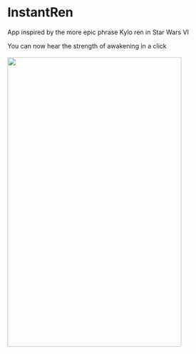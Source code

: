 # InstantRen

App inspired by the more epic phrase Kylo ren in Star Wars VI

You can now hear the strength of awakening in a click
<br>
<br>
<a href="url"><img src="http://i63.tinypic.com/2mq6bue.png"  height="650" width="390" ></a>

